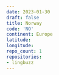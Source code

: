 ```yaml
---
date: 2023-01-30
draft: false
title: Norway
code: 'NO'
continent: Europe
latitude:
longitude:
repo_count: 1
repositories:
- lingbuzz
---
```



